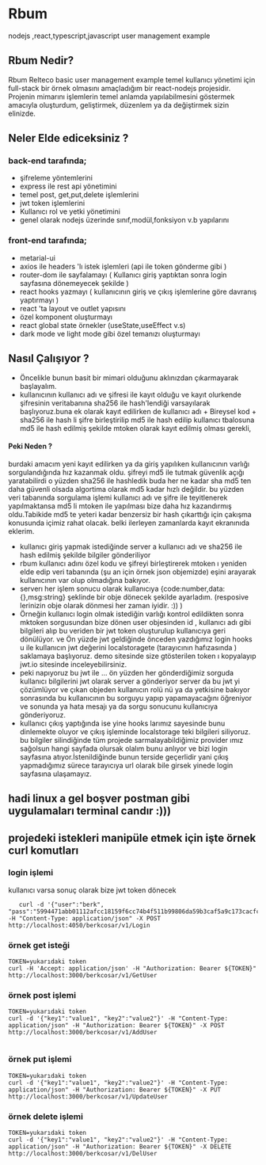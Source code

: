 # Rbum
nodejs ,react,typescript,javascript user management example

## Rbum Nedir?

Rbum Relteco basic user management example
temel kullanıcı yönetimi için full-stack bir örnek olmasını amaçladığım bir react-nodejs projesidir.
Projenin mimarını işlemlerin temel anlamda yapılabilmesini göstermek amacıyla oluşturdum, geliştirmek,
düzenlem ya da değiştirmek sizin elinizde.

## Neler Elde ediceksiniz ?

### back-end tarafında;

- şifreleme yöntemlerini
- express ile rest api yönetimini
- temel post, get,put,delete işlemlerini
- jwt token işlemlerini
- Kullanıcı rol ve yetki yönetimini
- genel olarak nodejs üzerinde sınıf,modül,fonksiyon v.b yapılarını

### front-end tarafında;

- metarial-ui
- axios ile headers 'lı istek işlemleri (api ile token gönderme gibi ) 
- router-dom ile sayfalamayı ( Kullanıcı giriş yaptıktan sonra login sayfasına dönemeyecek şekilde )
- react hooks yazmayı ( kullanıcının giriş ve çıkış işlemlerine göre davranış yaptırmayı )
- react 'ta layout ve outlet yapısını
- özel komponent oluşturmayı
- react global state örnekler (useState,useEffect v.s)
- dark mode ve light mode gibi özel temanızı oluşturmayı



## Nasıl Çalışıyor ?
- Öncelikle bunun basit bir mimari olduğunu aklınızdan çıkarmayarak başlayalım.
- kullanıcının kullanıcı adı ve şifresi ile kayıt olduğu ve kayıt olurkende şifresinin veritabanına
sha256 ile hash'lendiği varsayılarak başlıyoruz.buna ek olarak kayıt edilirken de kullanıcı adı + Bireysel kod + sha256 ile hash li şifre birleştirilip md5 ile hash edilip kullanıcı tbalosuna md5 ile hash edilmiş şekilde mtoken olarak kayıt edilmiş olması gerekli,
#### Peki Neden ? 
burdaki amacım yeni kayıt edilirken ya da giriş yapılıken kullanıcının varlığı sorgulandığında hız kazanmak oldu. şifreyi md5 ile tutmak güvenlik açığı yaratabilirdi o yüzden sha256 ile hashledik buda her ne kadar sha md5 ten daha güvenli olsada algortima olarak md5 kadar hızlı değildir.
bu yüzden veri tabanında sorgulama işlemi kullanıcı adı ve şifre ile teyitlenerek yapılmaktansa md5 li mtoken ile yapılması bize daha hız kazandırmış oldu.Tabikide md5 te yeteri kadar benzersiz bir hash çıkarttığı için çakışma konusunda içimiz rahat olacak.
belki ilerleyen zamanlarda kayıt ekranınıda eklerim.
- kullanıcı giriş yapmak istediğinde server a kullanıcı adı ve sha256 ile hash edilmiş şekilde bilgiler gönderiliyor
- rbum kullanıcı adını  özel kodu ve şifreyi birleştirerek mtoken ı yeniden elde edip veri tabanında (şu an için örnek json objemizde) eşini arayarak 
kullanıcının var olup olmadığına bakıyor.
- serverı her işlem sonucu olarak kullanıcıya  {code:number,data:{},msg:string} şeklinde bir obje dönecek şekilde ayarladım. (resposive lerinizin  obje olarak dönmesi her zaman iyidir. :)) )
- Örneğin kullanıcı login olmak istediğin varlığı kontrol edildikten sonra mktoken sorgusundan bize dönen user objesinden id , kullanıcı adı gibi bilgileri alıp bu veriden bir jwt token oluşturulup kullanıcıya geri dönülüyor. ve Ön yüzde jwt geldiğinde önceden yazdığımız login hooks u ile kullanıcın jwt değerini localstoragete (tarayıcının hafızasında ) saklamaya başlıyoruz. demo sitesinde size gtösterilen token ı kopyalayıp jwt.io sitesinde inceleyebilirsiniz.
- peki napıyoruz bu jwt ile ... ön yüzden her gönderdiğimiz sorguda kullanıcı bilgilerini jwt olarak server a gönderiyor server da bu jwt yi çözümlüyor ve çıkan objeden kullanıcın rolü nü ya da yetkisine bakıyor sonrasında bu kullanıcının bu sorguyu yapıp yapamayacağını öğreniyor ve sonunda ya hata mesajı ya da sorgu sonucunu kullanıcıya gönderiyoruz.
- kullanıcı çıkış yaptığında ise yine hooks larımız sayesinde bunu dinlemekte oluyor ve çıkış işleminde localstorage teki bilgileri siliyoruz. bu bilgiler silindiğinde tüm projede sarmalayabildiğimiz provider ımız sağolsun hangi sayfada olursak olalım bunu anlıyor ve bizi login sayfasına atıyor.İstenildiğinde bunun terside geçerlidir yani çıkış yapmadığımız sürece tarayıcıya url olarak bile girsek yinede login sayfasına ulaşamayız.





## hadi linux a gel boşver postman gibi uygulamaları terminal candır :)))
## projedeki istekleri manipüle etmek için işte örnek curl komutları 

### login işlemi
kullanıcı varsa sonuç olarak bize jwt token dönecek
```
   curl -d '{"user":"berk", "pass":"5994471abb01112afcc18159f6cc74b4f511b99806da59b3caf5a9c173cacfc5"}' -H "Content-Type: application/json" -X POST http://localhost:4050/berkcosar/v1/Login

```

### örnek get isteği

```
TOKEN=yukarıdaki token
curl -H 'Accept: application/json' -H "Authorization: Bearer ${TOKEN}" http://localhost:3000/berkcosar/v1/GetUser
```

### örnek post işlemi

```
TOKEN=yukarıdaki token 
curl -d '{"key1":"value1", "key2":"value2"}' -H "Content-Type: application/json" -H "Authorization: Bearer ${TOKEN}" -X POST http://localhost:3000/berkcosar/v1/AddUser


```
### örnek put işlemi

```
TOKEN=yukarıdaki token
curl -d '{"key1":"value1", "key2":"value2"}' -H "Content-Type: application/json" -H "Authorization: Bearer ${TOKEN}" -X PUT http://localhost:3000/berkcosar/v1/UpdateUser

```


### örnek delete işlemi

```
TOKEN=yukarıdaki token
curl -d '{"key1":"value1", "key2":"value2"}' -H "Content-Type: application/json" -H "Authorization: Bearer ${TOKEN}" -X DELETE http://localhost:3000/berkcosar/v1/DelUser

```


